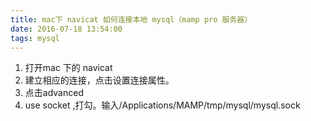 ```yaml
---
title: mac下 navicat 如何连接本地 mysql（mamp pro 服务器）
date: 2016-07-18 13:54:00
tags: mysql
---
```


1. 打开mac 下的 navicat
2. 建立相应的连接，点击设置连接属性。
3. 点击advanced
4. use socket ,打勾。输入/Applications/MAMP/tmp/mysql/mysql.sock


